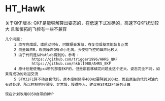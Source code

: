 # HT_Hawk

关于QKF版本:
	QKF是能够解算出姿态的，在低速下式准确的，高速下QKF扰动较大
	且和恒拓的飞控有一些不兼容
	
	几个问题：
		1 烧写完成后，或启动时有，时数据会发散，在复位后基本能恢复正常
		2 测量噪声R，观测噪声Q有点小毛病，会使得飞控的噪声比较大
		3 由于代码是从Matlab得到的，参考：
				https://github.com/trigger1996/AHRS_QKF
				https://github.com/hkbl1988/AHRS_EKF
		4 原计划是使用px4带的那套EKF的，但是那套移植完问题比这个还大，姿态完全不对，如果有成功的欢迎交流
		5 STM32F1算不动这套代码，原本控制频率400Hz要降到100Hz，而且原生的代码对油门有过处理，所以控制响应很慢，非常慢，慢得吓人，建议用STM32F4系列计算
		
	现在计划改用6050自带的DMP
		